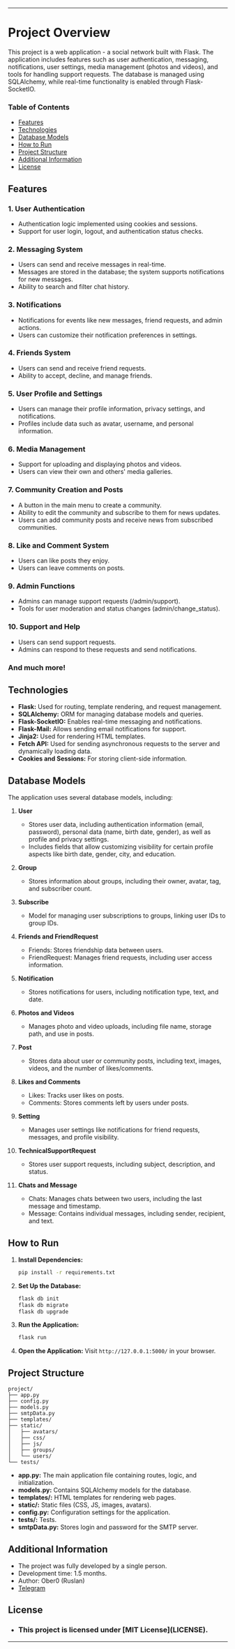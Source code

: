 
---

# Project Overview

This project is a web application - a social network built with Flask. The application includes features such as user authentication, messaging, notifications, user settings, media management (photos and videos), and tools for handling support requests. The database is managed using SQLAlchemy, while real-time functionality is enabled through Flask-SocketIO.

### Table of Contents
- [Features](#features)
- [Technologies](#technologies)
- [Database Models](#database-models)
- [How to Run](#how-to-run)
- [Project Structure](#project-structure)
- [Additional Information](#additional-information)
- [License](#license)

## Features

### 1. **User Authentication**
   - Authentication logic implemented using cookies and sessions.
   - Support for user login, logout, and authentication status checks.

### 2. **Messaging System**
   - Users can send and receive messages in real-time.
   - Messages are stored in the database; the system supports notifications for new messages.
   - Ability to search and filter chat history.

### 3. **Notifications**
   - Notifications for events like new messages, friend requests, and admin actions.
   - Users can customize their notification preferences in settings.

### 4. **Friends System**
   - Users can send and receive friend requests.
   - Ability to accept, decline, and manage friends.

### 5. **User Profile and Settings**
   - Users can manage their profile information, privacy settings, and notifications.
   - Profiles include data such as avatar, username, and personal information.

### 6. **Media Management**
   - Support for uploading and displaying photos and videos.
   - Users can view their own and others' media galleries.

### 7. **Community Creation and Posts**
   - A button in the main menu to create a community.
   - Ability to edit the community and subscribe to them for news updates.
   - Users can add community posts and receive news from subscribed communities.

### 8. **Like and Comment System**
   - Users can like posts they enjoy.
   - Users can leave comments on posts.

### 9. **Admin Functions**
   - Admins can manage support requests (/admin/support).
   - Tools for user moderation and status changes (admin/change_status).

### 10. **Support and Help**
   - Users can send support requests.
   - Admins can respond to these requests and send notifications.

### And much more!

## Technologies

- **Flask:** Used for routing, template rendering, and request management.
- **SQLAlchemy:** ORM for managing database models and queries.
- **Flask-SocketIO:** Enables real-time messaging and notifications.
- **Flask-Mail:** Allows sending email notifications for support.
- **Jinja2:** Used for rendering HTML templates.
- **Fetch API:** Used for sending asynchronous requests to the server and dynamically loading data.
- **Cookies and Sessions:** For storing client-side information.

## Database Models

The application uses several database models, including:

1. **User**
    - Stores user data, including authentication information (email, password), personal data (name, birth date, gender), as well as profile and privacy settings.
    - Includes fields that allow customizing visibility for certain profile aspects like birth date, gender, city, and education.

2. **Group**
    - Stores information about groups, including their owner, avatar, tag, and subscriber count.

3. **Subscribe**
    - Model for managing user subscriptions to groups, linking user IDs to group IDs.

4. **Friends and FriendRequest**
    - Friends: Stores friendship data between users.
    - FriendRequest: Manages friend requests, including user access information.

5. **Notification**
    - Stores notifications for users, including notification type, text, and date.

6. **Photos and Videos**
    - Manages photo and video uploads, including file name, storage path, and use in posts.

7. **Post**
    - Stores data about user or community posts, including text, images, videos, and the number of likes/comments.

8. **Likes and Comments**
    - Likes: Tracks user likes on posts.
    - Comments: Stores comments left by users under posts.

9. **Setting**
    - Manages user settings like notifications for friend requests, messages, and profile visibility.

10. **TechnicalSupportRequest**
    - Stores user support requests, including subject, description, and status.

11. **Chats and Message**
    - Chats: Manages chats between two users, including the last message and timestamp.
    - Message: Contains individual messages, including sender, recipient, and text.

## How to Run

1. **Install Dependencies:**
   ```bash
   pip install -r requirements.txt
   ```

2. **Set Up the Database:**
   ```bash
   flask db init
   flask db migrate
   flask db upgrade
   ```

3. **Run the Application:**
   ```bash
   flask run
   ```

4. **Open the Application:**
   Visit `http://127.0.0.1:5000/` in your browser.

## Project Structure

```plaintext
project/
├── app.py
├── config.py
├── models.py
├── smtpData.py
├── templates/
├── static/
│   ├── avatars/
│   ├── css/
│   ├── js/
│   ├── groups/
│   └── users/
└── tests/
```

- **app.py:** The main application file containing routes, logic, and initialization.
- **models.py:** Contains SQLAlchemy models for the database.
- **templates/:** HTML templates for rendering web pages.
- **static/:** Static files (CSS, JS, images, avatars).
- **config.py:** Configuration settings for the application.
- **tests/:** Tests.
- **smtpData.py:** Stores login and password for the SMTP server.

## Additional Information

- The project was fully developed by a single person.
- Development time: 1.5 months.
- Author: Ober0 (Ruslan)  
- [Telegram](https://t.me/Oberrrr)

## License
- <h3>This project is licensed under [MIT License](LICENSE).</h3>
---
